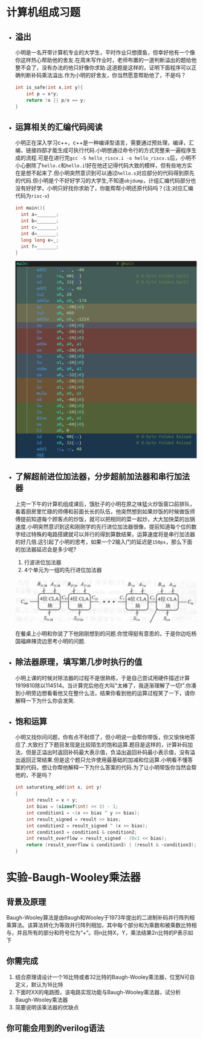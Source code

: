 # 计算机组成习题
- ## 溢出
  小明是一名开带计算机专业的大学生，平时作业只想摸鱼，但幸好他有一个像你这样热心帮助他的舍友.在周末写作业时，老师布置的一道判断溢出的题给他整不会了，没有办法的他只好像你求助.这道题是这样的，证明下面程序可以正确判断补码乘法溢出.作为小明的好舍友，你当然愿意帮助他了，不是吗？
    ``` c++
    int is_safe(int x,int y){
        int p = x*y;
        return !x || p/x == y;
    }
    ```
- ## 运算相关的汇编代码阅读
  小明正在深入学习c++，c++是一种编译型语言，需要通过预处理，编译，汇编，链接四部才能生成可执行代码.小明想通过命令行的方式完整来一遍程序生成的流程.可是在进行完`gcc -S hello_riscv.i -o hello_riscv.s`后，小明不小心删除了`hello.c`和`hello.i`!好在他还记得代码大致的模样，但有些地方实在是想不起来了.但小明突然意识到可以通过`hello.s`对应部分的代码得到原先的代码.但小明是个不好好学习的大学生,不知道`objdump`，计组汇编代码部分也没有好好学，小明只好找你求助了，你能帮帮小明还原代码吗？(注:对应汇编代码为`risc-v`)
    ``` c++
    int main(){
      int a=_______;
      int b=_______;
      int c=_______;
      int d=_______;
      long long e=_;
      int f=_______;
    }
    ```

    ![](2022-05-08-20-21-01.png)
- ## 了解超前进位加法器，分步超前加法器和串行加法器
  上完一下午的计算机组成课后，饿肚子的小明在原之味猛火炒饭窗口前排队，看着厨房里忙碌的师傅和前面长长的队伍，他突然想到如果炒饭的时候做饭师傅提前知道每个顾客点的炒饭，就可以把相同的菜一起炒，大大加快菜的出锅速度.小明突然意识到这和刚刚学的先行进位加法器很像，提前知道每个位的数字经过特殊的电路搭建就可以并行的得到算数结果，运算速度将是串行加法器的好几倍.这引起了小明的思考，如果一个2输入门的延迟是`150ps`，那么下面的加法器延迟会是多少呢?
  1. 行波进位加法器
  2. 4个单元为一组的先行进位加法器
   
  ![](3.%20前缀加法器.png)
   
  在餐桌上小明和你说了下他刚刚想到的问题.你觉得挺有意思的，于是你边吃杨国福麻辣烫边思考小明的问题.
- ## 除法器原理，填写第几步时执行的值
  小明上课的时候对除法器的过程不是很熟练，于是自己尝试用硬件描述计算1919810除以114514。当计算完后他在大叫"太棒了，我逐渐理解了一切!".你凑到小明旁边想看看他又在整什么活，结果你看到他的运算过程笑了一下，请你解释一下为什么你会发笑.
- ## 饱和运算
  小明又找你问问题，你有点不耐烦了，但小明说一会帮你带饭，你又愉快地答应了.大致扫了下题目发现是比较陌生的饱和运算.题目是这样的，计算补码加法，但是正溢出时返回补码最大表示值，负溢出返回补码最小表示值，没有溢出返回正常结果.但是这个题只允许使用最基础的加减和位运算.小明看不懂答案的代码，想让你帮他解释一下为什么答案的代码.为了让小明带饭你当然会帮他的，不是吗？
    ``` c++
    int saturating_add(int x, int y)
    {
        int result = x + y;
        int bias = (sizeof(int) << 3) - 1;
        int condition1 = ~(x >> bias ^ y >> bias);
        int result_signed = result >> bias;
        int condition2 = result_signed ^ (x >> bias);
        int condition3 = condition1 & condition2;
        int result_overflow = result_signed - (0x1 << bias);
        return (result_overflow & condition3) | (result & ~condition3);
    }
    ```

# 实验-Baugh-Wooley乘法器
## 背景及原理
Baugh-Wooley算法是由Baugh和Wooley于1973年提出的二进制补码并行阵列相乘算法。该算法转化为等效并行阵列相加，其中每个部分和为乘数和被乘数比特相与，并且所有的部分和符号位为“+”。将n比特X，Y，乘法结果2n比特的P表示如下
## 你需完成
1. 结合原理请设计一个16比特或者32比特的Baugh-Wooley乘法器，位宽N可自定义，默认为16比特
2. 下面时XX的电路图，该电路实现功能与Baugh-Wooley乘法器，试分析Baugh-Wooley乘法器
3. 简要说明该乘法器的优缺点
## 你可能会用到的verilog语法